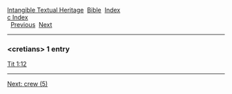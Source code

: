 [Intangible Textual Heritage](../../index)  [Bible](../index) 
[Index](index)   
[c Index](_c_)  
  [Previous](c02698)  [Next](c02700) 

------------------------------------------------------------------------

### &lt;cretians&gt; 1 entry

[Tit 1:12](../kjv/tit001.htm#012)  

------------------------------------------------------------------------

[Next: crew (5)](c02700)
